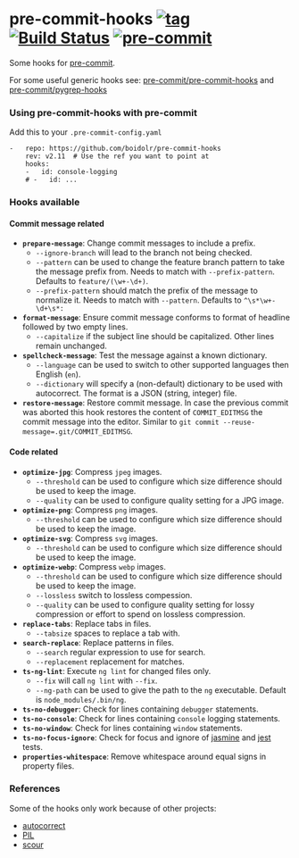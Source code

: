 pre-commit-hooks [![tag](https://img.shields.io/github/v/tag/boidolr/pre-commit-hooks)](https://github.com/boidolr/pre-commit-hooks/tags) [![Build Status](https://github.com/boidolr/pre-commit-hooks/workflows/CI/badge.svg?branch=master)](https://github.com/boidolr/pre-commit-hooks/actions) [![pre-commit](https://img.shields.io/badge/pre--commit-enabled-brightgreen?logo=pre-commit&logoColor=white)](https://github.com/pre-commit/pre-commit)
================

Some hooks for [pre-commit](https://github.com/pre-commit/pre-commit).

For some useful generic hooks see: [pre-commit/pre-commit-hooks](https://github.com/pre-commit/pre-commit-hooks) and [pre-commit/pygrep-hooks](https://github.com/pre-commit/pygrep-hooks)


### Using pre-commit-hooks with pre-commit

Add this to your `.pre-commit-config.yaml`

    -   repo: https://github.com/boidolr/pre-commit-hooks
        rev: v2.11  # Use the ref you want to point at
        hooks:
        -   id: console-logging
        # -   id: ...


### Hooks available

#### Commit message related

- **`prepare-message`**: Change commit messages to include a prefix.
    - `--ignore-branch` will lead to the branch not being checked.
    - `--pattern` can be used to change the feature branch pattern to take the message prefix from.
        Needs to match with `--prefix-pattern`. Defaults to `feature/(\w+-\d+)`.
    - `--prefix-pattern` should match the prefix of the message to normalize it.
        Needs to match with `--pattern`. Defaults to `^\s*\w+-\d+\s*:`
- **`format-message`**: Ensure commit message conforms to format of headline followed by two empty lines.
    - `--capitalize` if the subject line should be capitalized. Other lines remain unchanged.
- **`spellcheck-message`**: Test the message against a known dictionary.
    - `--language` can be used to switch to other supported languages then English (`en`).
    - `--dictionary` will specify a (non-default) dictionary to be used with autocorrect. The format is a JSON (string, integer) file.
- **`restore-message`**: Restore commit message.
    In case the previous commit was aborted this hook restores the content of `COMMIT_EDITMSG` the commit message into the editor.
    Similar to `git commit --reuse-message=.git/COMMIT_EDITMSG`.

#### Code related

- **`optimize-jpg`**: Compress `jpeg` images.
    - `--threshold` can be used to configure which size difference should be used to keep the image.
    - `--quality` can be used to configure quality setting for a JPG image.
- **`optimize-png`**: Compress `png` images.
    - `--threshold` can be used to configure which size difference should be used to keep the image.
- **`optimize-svg`**: Compress `svg` images.
    - `--threshold` can be used to configure which size difference should be used to keep the image.
- **`optimize-webp`**: Compress `webp` images.
    - `--threshold` can be used to configure which size difference should be used to keep the image.
    - `--lossless` switch to lossless compession.
    - `--quality` can be used to configure quality setting for lossy compression or effort to spend on lossless compression.
- **`replace-tabs`**: Replace tabs in files.
    - `--tabsize` spaces to replace a tab with.
- **`search-replace`**: Replace patterns in files.
    - `--search` regular expression to use for search.
    - `--replacement` replacement for matches.
- **`ts-ng-lint`**: Execute `ng lint` for changed files only.
    - `--fix` will call `ng lint` with `--fix`.
    - `--ng-path` can be used to give the path to the `ng` executable. Default is `node_modules/.bin/ng`.
- **`ts-no-debugger`**: Check for lines containing `debugger` statements.
- **`ts-no-console`**: Check for lines containing `console` logging statements.
- **`ts-no-window`**: Check for lines containing `window` statements.
- **`ts-no-focus-ignore`**: Check for focus and ignore of [jasmine](https://jasmine.github.io/) and [jest](https://jestjs.io/) tests.
- **`properties-whitespace`**: Remove whitespace around equal signs in property files.


### References

Some of the hooks only work because of other projects:

- [autocorrect](https://github.com/fsondej/autocorrect)
- [PIL](https://github.com/python-pillow/Pillow)
- [scour](https://github.com/scour-project/scour)
